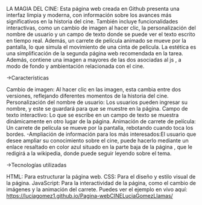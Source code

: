 LA MAGIA DEL CINE: Esta página web creada en Github presenta una interfaz limpia y moderna, con información sobre los avances más significativos en la historia del cine. También incluye funcionalidades interactivas, como un cambio de imagen al hacer clic, la personalización del nombre de usuario y un campo de texto donde se puede ver el texto escrito en tiempo real. Además, un carrete de película animado se mueve por la pantalla, lo que simula el movimiento de una cinta de película. La estética es una simplificación de la segunda página web recomendada en la tarea. Además, contiene una imagen a mayores de las dos asociadas al js , a modo de fondo y ambientación relacionada con el cine.

->Características

Cambio de imagen: Al hacer clic en las imagen, esta cambia entre dos versiones, reflejando diferentes momentos de la historia del cine. Personalización del nombre de usuario: Los usuarios pueden ingresar su nombre, y este se guardará para que se muestre en la página. Campo de texto interactivo: Lo que se escribe en un campo de texto se muestra dinámicamente en otro lugar de la página. Animación de carrete de película: Un carrete de película se mueve por la pantalla, rebotando cuando toca los bordes. -Ampliación de información para los más interesados:El usuario que desee ampliar su conocimiento sobre el cine, puede hacerlo mediante un enlace resaltado en color azul situado en la parte baja de la página , que le redigirá a la wikipedia, donde puede seguir leyendo sobre el tema.

->Tecnologías utilizadas

HTML: Para estructurar la página web. CSS: Para el diseño y estilo visual de la página. JavaScript: Para la interactividad de la página, como el cambio de imágenes y la animación del carrete. Puedes ver el ejemplo en vivo aquí: https://luciagomez1.github.io/Pagina-webCINELuciaGomezLlamas/
